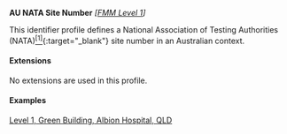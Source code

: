 **AU NATA Site Number**  *[[FMM Level 1](guidance.html)]*

This identifier profile defines a National Association of Testing Authorities (NATA)[<sup>[1]</sup>](https://www.nata.com.au/){:target="_blank"} site number in an Australian context.


#### Extensions

No extensions are used in this profile.


#### Examples

[Level 1, Green Building, Albion Hospital, QLD](Location-example2.html)